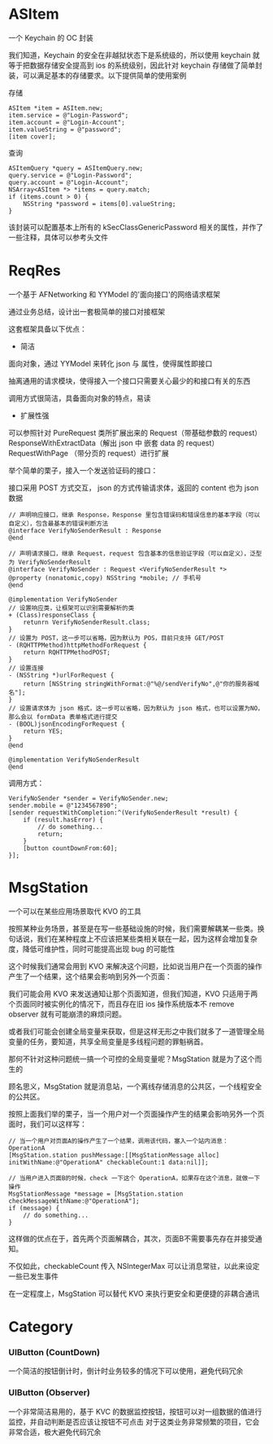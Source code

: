# ASItem
一个 Keychain 的 OC 封装

我们知道，Keychain 的安全在非越狱状态下是系统级的，所以使用 keychain 就等于把数据存储安全提高到 ios 的系统级别，因此针对 keychain 存储做了简单封装，可以满足基本的存储要求。以下提供简单的使用案例

存储
```objc
ASItem *item = ASItem.new;
item.service = @"Login-Password";
item.account = @"Login-Account";
item.valueString = @"password";
[item cover];
```

查询
```objc
ASItemQuery *query = ASItemQuery.new;
query.service = @"Login-Password";
query.account = @"Login-Account";
NSArray<ASItem *> *items = query.match;
if (items.count > 0) {
    NSString *password = items[0].valueString;
}
```

该封装可以配置基本上所有的 kSecClassGenericPassword 相关的属性，并作了一些注释，具体可以参考头文件

# ReqRes
一个基于 AFNetworking 和 YYModel 的'面向接口'的网络请求框架

通过业务总结，设计出一套极简单的接口对接框架

这套框架具备以下优点：

- 简洁

面向对象，通过 YYModel 来转化 json 与 属性，使得属性即接口

抽离通用的请求模块，使得接入一个接口只需要关心最少的和接口有关的东西

调用方式很简洁，具备面向对象的特点，易读

- 扩展性强

可以参照针对 PureRequest 类所扩展出来的 Request（带基础参数的 request） ResponseWithExtractData（解出 json 中 嵌套 data 的 request） RequestWithPage （带分页的 request）进行扩展

举个简单的栗子，接入一个发送验证码的接口：

接口采用 POST 方式交互， json 的方式传输请求体，返回的 content 也为 json 数据

```objc
// 声明响应接口，继承 Response，Response 里包含错误码和错误信息的基本字段（可以自定义），包含最基本的错误判断方法
@interface VerifyNoSenderResult : Response
@end

// 声明请求接口，继承 Request，request 包含基本的信息验证字段（可以自定义），泛型为 VerifyNoSenderResult
@interface VerifyNoSender : Request <VerifyNoSenderResult *>
@property (nonatomic,copy) NSString *mobile; // 手机号
@end
```

```objc
@implementation VerifyNoSender
// 设置响应类，让框架可以识别需要解析的类
+ (Class)responseClass {
    retunrn VerifyNoSenderResult.class;
}
// 设置为 POST，这一步可以省略，因为默认为 POS，目前只支持 GET/POST
- (RQHTTPMethod)httpMethodForRequest {
    return RQHTTPMethodPOST;
}
// 设置连接
- (NSString *)urlForRequest {
    return [NSString stringWithFormat:@"%@/sendVerifyNo",@"你的服务器域名"];
}
// 设置请求体为 json 格式，这一步可以省略，因为默认为 json 格式，也可以设置为NO，那么会以 formData 表单格式进行提交
- (BOOL)jsonEncodingForRequest {
    return YES;
}
@end

@implementation VerifyNoSenderResult
@end
```

调用方式：

```objc
VerifyNoSender *sender = VerifyNoSender.new;
sender.mobile = @"1234567890";
[sender requestWithCompletion:^(VerifyNoSenderResult *result) {
    if (result.hasError) {
        // do something...
        return;
    }
    [button countDownFrom:60];
}];
```

# MsgStation
一个可以在某些应用场景取代 KVO 的工具

按照某种业务场景，甚至是在写一些基础设施的时候，我们需要解耦某一些类。换句话说，我们在某种程度上不应该把某些类相关联在一起，因为这样会增加复杂度，降低可维护性，同时可能提高出现 bug 的可能性

这个时候我们通常会用到 KVO 来解决这个问题，比如说当用户在一个页面的操作产生了一个结果，这个结果会影响到另外一个页面：

我们可能会用 KVO 来发送通知让那个页面知道，但我们知道，KVO 只适用于两个页面同时被实例化的情况下，而且存在旧 ios 操作系统版本不 remove observer 就有可能崩溃的麻烦问题。

或者我们可能会创建全局变量来获取，但是这样无形之中我们就多了一道管理全局变量的任务，要知道，共享全局变量是多线程问题的罪魁祸首。

那何不针对这种问题统一搞一个可控的全局变量呢？MsgStation 就是为了这个而生的

顾名思义，MsgStation 就是消息站，一个离线存储消息的公共区，一个线程安全的公共区。

按照上面我们举的栗子，当一个用户对一个页面操作产生的结果会影响另外一个页面时，我们可以这样写：

```objc
// 当一个用户对页面A的操作产生了一个结果，调用该代码，塞入一个站内消息：OperationA
[MsgStation.station pushMessage:[[MsgStationMessage alloc] initWithName:@"OperationA" checkableCount:1 data:nil]];
```

```objc
// 当用户进入页面B的时候，check 一下这个 OperationA，如果存在这个消息，就做一下操作
MsgStationMessage *message = [MsgStation.station checkMessageWithName:@"OperationA"];
if (message) {
    // do something...
}
```

这样做的优点在于，首先两个页面解耦合，其次，页面B不需要事先存在并接受通知。

不仅如此，checkableCount 传入 NSIntegerMax 可以让消息常驻，以此来设定一些已发生事件

在一定程度上，MsgStation 可以替代 KVO 来执行更安全和更便捷的非耦合通讯

# Category

### UIButton (CountDown)
一个简洁的按钮倒计时，倒计时业务较多的情况下可以使用，避免代码冗余

### UIButton (Observer)
一个非常简洁易用的，基于 KVC 的数据监控按钮，按钮可以对一组数据的值进行监控，并自动判断是否应该让按钮不可点击
对于这类业务非常频繁的项目，它会非常合适，极大避免代码冗余
